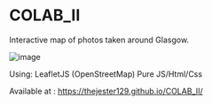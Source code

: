 # COLAB_II

Interactive map of photos taken around Glasgow.

![image](https://user-images.githubusercontent.com/51316224/152679450-9323d306-6c63-48d9-9273-3a8c82ed304c.png)


Using:
LeafletJS (OpenStreetMap)
Pure JS/Html/Css

Available at : 
https://thejester129.github.io/COLAB_II/
